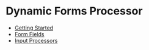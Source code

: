 # Dynamic Forms Processor

* [Getting Started](quickstart.md)
* [Form Fields](fields/README.md)
* [Input Processors](processors/README.md)
